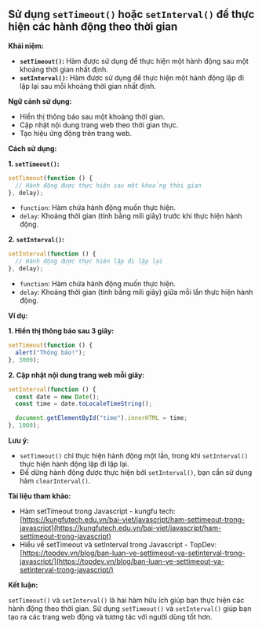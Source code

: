 ## Sử dụng `setTimeout()` hoặc `setInterval()` để thực hiện các hành động theo thời gian

**Khái niệm:**

- **`setTimeout()`:** Hàm được sử dụng để thực hiện một hành động sau một khoảng thời gian nhất định.
- **`setInterval()`:** Hàm được sử dụng để thực hiện một hành động lặp đi lặp lại sau mỗi khoảng thời gian nhất định.

**Ngữ cảnh sử dụng:**

- Hiển thị thông báo sau một khoảng thời gian.
- Cập nhật nội dung trang web theo thời gian thực.
- Tạo hiệu ứng động trên trang web.

**Cách sử dụng:**

**1. `setTimeout()`:**

```javascript
setTimeout(function () {
  // Hành động được thực hiện sau một khoảng thời gian
}, delay);
```

- `function`: Hàm chứa hành động muốn thực hiện.
- `delay`: Khoảng thời gian (tính bằng mili giây) trước khi thực hiện hành động.

**2. `setInterval()`:**

```javascript
setInterval(function () {
  // Hành động được thực hiện lặp đi lặp lại
}, delay);
```

- `function`: Hàm chứa hành động muốn thực hiện.
- `delay`: Khoảng thời gian (tính bằng mili giây) giữa mỗi lần thực hiện hành động.

**Ví dụ:**

**1. Hiển thị thông báo sau 3 giây:**

```javascript
setTimeout(function () {
  alert("Thông báo!");
}, 3000);
```

**2. Cập nhật nội dung trang web mỗi giây:**

```javascript
setInterval(function () {
  const date = new Date();
  const time = date.toLocaleTimeString();

  document.getElementById("time").innerHTML = time;
}, 1000);
```

**Lưu ý:**

- `setTimeout()` chỉ thực hiện hành động một lần, trong khi `setInterval()` thực hiện hành động lặp đi lặp lại.
- Để dừng hành động được thực hiện bởi `setInterval()`, bạn cần sử dụng hàm `clearInterval()`.

**Tài liệu tham khảo:**

- Hàm setTimeout trong Javascript - kungfu tech: [https://kungfutech.edu.vn/bai-viet/javascript/ham-settimeout-trong-javascript](https://kungfutech.edu.vn/bai-viet/javascript/ham-settimeout-trong-javascript)
- Hiểu về setTimeout và setInterval trong Javascript - TopDev: [https://topdev.vn/blog/ban-luan-ve-settimeout-va-setinterval-trong-javascript/](https://topdev.vn/blog/ban-luan-ve-settimeout-va-setinterval-trong-javascript/)

**Kết luận:**

`setTimeout()` và `setInterval()` là hai hàm hữu ích giúp bạn thực hiện các hành động theo thời gian. Sử dụng `setTimeout()` và `setInterval()` giúp bạn tạo ra các trang web động và tương tác với người dùng tốt hơn.
